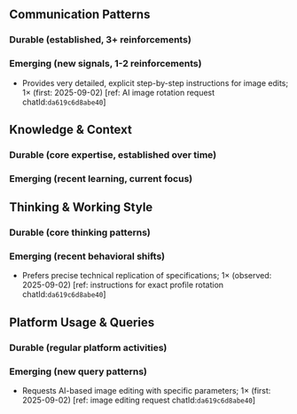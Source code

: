 ## Communication Patterns
### Durable (established, 3+ reinforcements)

### Emerging (new signals, 1-2 reinforcements)
- Provides very detailed, explicit step-by-step instructions for image edits; 1× (first: 2025-09-02) [ref: AI image rotation request chatId:`da619c6d8abe40`]

## Knowledge & Context
### Durable (core expertise, established over time)

### Emerging (recent learning, current focus)

## Thinking & Working Style
### Durable (core thinking patterns)

### Emerging (recent behavioral shifts)
- Prefers precise technical replication of specifications; 1× (observed: 2025-09-02) [ref: instructions for exact profile rotation chatId:`da619c6d8abe40`]

## Platform Usage & Queries
### Durable (regular platform activities)

### Emerging (new query patterns)
- Requests AI-based image editing with specific parameters; 1× (first: 2025-09-02) [ref: image editing request chatId:`da619c6d8abe40`]